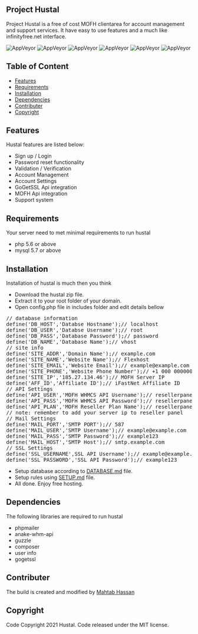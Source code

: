 ## Project Hustal
Project Hustal is a free of cost MOFH clientarea for account management and support services. It have easy to use features and a much like infinityfree.net interface. 

![AppVeyor](https://img.shields.io/badge/Licence-MIT-lightgrey)
![AppVeyor](https://img.shields.io/badge/Version-v1.1.0-lightgrey)
![AppVeyor](https://img.shields.io/badge/Build-passed-lightgreen)
![AppVeyor](https://img.shields.io/badge/dependencies-php-lightgrey)
![AppVeyor](https://img.shields.io/badge/Interface-light-lightgrey)
![AppVeyor](https://img.shields.io/badge/Development-discontinued-lightgrey)

## Table of Content 
- [Features](#features)
- [Requirements](#requirements) 
- [Installation](#installation)
- [Dependencies](#dependencies)
- [Contributer](#contributer)
- [Copyright](#copyright)

## Features
Hustal features are listed below:
- Sign up / Login
- Password reset functionality
- Validation / Verification 
- Account Management 
- Account Settings 
- GoGetSSL Api integration
- MOFH Api integration 
- Support system

## Requirements
Your server need to met minimal requirements to run hustal
- php 5.6 or above
- mysql 5.7 or above

## Installation 
Installation of hustal is much then you think 
- Download the hustal zip file. 
- Extract it to your root folder of your domain. 
- Open config.php file in includes folder and edit details bellow
<pre>
// database information 
define('DB_HOST','Databse Hostname');// localhost
define('DB_USER','Databse Username');// root
define('DB_PASS','Database Password');// password
define('DB_NAME','Database Name');// vhost
// site info
define('SITE_ADDR','Domain Name');// example.com
define('SITE_NAME','Website Name');// Flexhost
define('SITE_EMAIL','Website Email');// example@example.com
define('SITE_PHONE','Website Phone Number');// +1 000 00000000
define('SITE_IP','185.27.134.46');// MOFH Server IP
define('AFF_ID','Affiliate ID');// iFastNet Affiliate ID
// API Settings
define('API_USER','MOFH WHMCS API Username');// resellerpanel -> whmcs -> api 
define('API_PASS','MOFH WHMCS API Password');// resellerpanel -> whmcs -> api 
define('API_PLAN','MOFH Reseller Plan Name');// resellerpanel -> plans -> plan name
// note: remember to add your server ip to reseller panel
// Mail Settings
define('MAIL_PORT','SMTP PORT');// 587
define('MAIL_USER','SMTP Username');// example@example.com
define('MAIL_PASS','SMTP Password');// example123
define('MAIL_HOST','SMTP Host');// smtp.example.com
// SSL Settings 
define('SSL_USERNAME',SSL API Username');// example@example.com
define('SSL_PASSWORD','SSL API Password');// example123
</pre>
- Setup database according to [DATABASE.md](DATABASE.md) file.
- Setup rules using [SETUP.md](SETUP.md) file. 
- All done. Enjoy free hosting.

## Dependencies
The following libraries are required to run hustal
- phpmailer
- anake-whm-api
- guzzle
- composer
- user info
- gogetssl

## Contributer
The build is created and modified by [Mahtab Hassan](https://github.com/mahtab2003)
## Copyright
Code Copyright 2021 Hustal. Code released under the MIT license.

